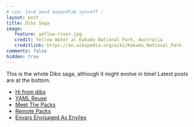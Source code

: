```yaml
---
# vim: ts=4 sw=4 expandtab syn=off :
layout: post
title: Dibs Saga
image:
   feature: yellow-river.jpg
   credit: Yellow Water al Kakadu National Park, Australia
   creditlink: https://en.wikipedia.org/wiki/Kakadu_National_Park
comments: false
hidden: true
---
```


This is the whole Dibs saga, although it might evolve in time! Latest
posts are at the bottom.

- [Hi from dibs][dibs-1]
- [YAML Reuse][dibs-2]
- [Meet The Packs][dibs-3]
- [Remote Packs][dibs-4]
- [Envars Envisaged As Enviles][dibs-5]

[dibs-1]: /hi-from-dibs
[dibs-2]: /dibs-yaml-reuse
[dibs-3]: /dibs-meet-the-packs
[dibs-4]: /dibs-remote-packs
[dibs-5]: /dibs-envars-envisaged-as-enviles
